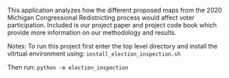 This application analyzes how the different proposed maps from the 2020 
Michigan Congressional Redistricting process would affect voter 
participation. Included is our project paper and project code book which
provide more information on our methodology and results.

Notes:
To run this project first enter the top level directory and install the 
vitrtual environment using: 
    ``install_election_inspection.sh``

Then run:
    ``python -m election_inspection``

